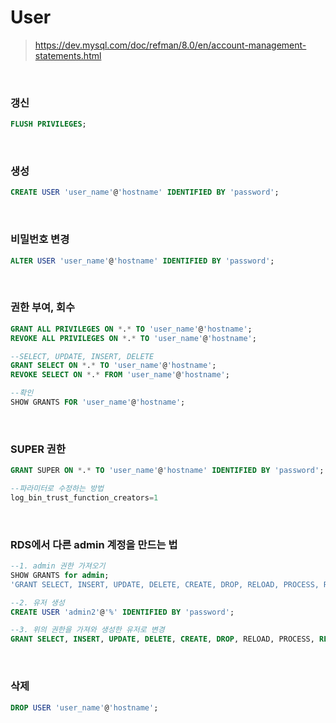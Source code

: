User
===

>https://dev.mysql.com/doc/refman/8.0/en/account-management-statements.html

<br>

### 갱신
```sql
FLUSH PRIVILEGES;
```

<br>

### 생성
```sql
CREATE USER 'user_name'@'hostname' IDENTIFIED BY 'password';
```

<br>

### 비밀번호 변경
```sql
ALTER USER 'user_name'@'hostname' IDENTIFIED BY 'password';
```

<br>

### 권한 부여, 회수
```sql
GRANT ALL PRIVILEGES ON *.* TO 'user_name'@'hostname';
REVOKE ALL PRIVILEGES ON *.* TO 'user_name'@'hostname';

--SELECT, UPDATE, INSERT, DELETE
GRANT SELECT ON *.* TO 'user_name'@'hostname';
REVOKE SELECT ON *.* FROM 'user_name'@'hostname';

--확인
SHOW GRANTS FOR 'user_name'@'hostname';
```

<br>

### SUPER 권한
```sql
GRANT SUPER ON *.* TO 'user_name'@'hostname' IDENTIFIED BY 'password';

--파라미터로 수정하는 방법
log_bin_trust_function_creators=1
```

<br>

### RDS에서 다른 admin 계정을 만드는 법
```sql
--1. admin 권한 가져오기
SHOW GRANTS for admin;
'GRANT SELECT, INSERT, UPDATE, DELETE, CREATE, DROP, RELOAD, PROCESS, REFERENCES, INDEX, ALTER, SHOW DATABASES, CREATE TEMPORARY TABLES, LOCK TABLES, EXECUTE, REPLICATION SLAVE, REPLICATION CLIENT, CREATE VIEW, SHOW VIEW, CREATE ROUTINE, ALTER ROUTINE, CREATE USER, EVENT, TRIGGER, LOAD FROM S3, SELECT INTO S3, INVOKE LAMBDA, INVOKE SAGEMAKER, INVOKE COMPREHEND ON *.* TO \'admin\'@\'%\' WITH GRANT OPTION'

--2. 유저 생성
CREATE USER 'admin2'@'%' IDENTIFIED BY 'password';

--3. 위의 권한을 가져와 생성한 유저로 변경
GRANT SELECT, INSERT, UPDATE, DELETE, CREATE, DROP, RELOAD, PROCESS, REFERENCES, INDEX, ALTER, SHOW DATABASES, CREATE TEMPORARY TABLES, LOCK TABLES, EXECUTE, REPLICATION SLAVE, REPLICATION CLIENT, CREATE VIEW, SHOW VIEW, CREATE ROUTINE, ALTER ROUTINE, CREATE USER, EVENT, TRIGGER, LOAD FROM S3, SELECT INTO S3, INVOKE LAMBDA, INVOKE SAGEMAKER, INVOKE COMPREHEND ON *.* TO 'admin2'@'%' WITH GRANT OPTION;
```

<br>

### 삭제
```sql
DROP USER 'user_name'@'hostname';
```

<br>

### 
